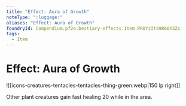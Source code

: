 ```yaml
---
title: "Effect: Aura of Growth"
noteType: ":luggage:"
aliases: "Effect: Aura of Growth"
foundryId: Compendium.pf2e.bestiary-effects.Item.PR0YzItS9R60X3Zc
tags:
  - Item
---
```


# Effect: Aura of Growth
![[icons-creatures-tentacles-tentacles-thing-green.webp|150 lp right]]

Other plant creatures gain fast healing 20 while in the area.
